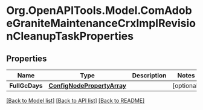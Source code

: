 # Org.OpenAPITools.Model.ComAdobeGraniteMaintenanceCrxImplRevisionCleanupTaskProperties
## Properties

Name | Type | Description | Notes
------------ | ------------- | ------------- | -------------
**FullGcDays** | [**ConfigNodePropertyArray**](ConfigNodePropertyArray.md) |  | [optional] 

[[Back to Model list]](../README.md#documentation-for-models) [[Back to API list]](../README.md#documentation-for-api-endpoints) [[Back to README]](../README.md)


